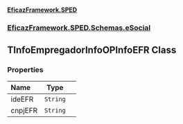 #### [EficazFramework.SPED](EficazFrameworkSPED.md 'EficazFramework SPED')
### [EficazFramework.SPED.Schemas.eSocial](EficazFramework.SPED.Schemas.eSocial.md 'EficazFramework.SPED.Schemas.eSocial')

## TInfoEmpregadorInfoOPInfoEFR Class
### Properties

| Name | Type | |
| :--- | :---: | :--- |
| ideEFR | `String` |  |
| cnpjEFR | `String` |  |
